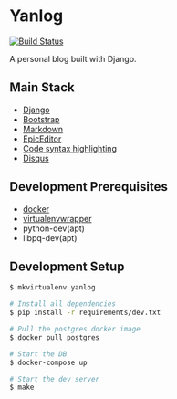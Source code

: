 # Yanlog
[![Build Status](https://circleci.com/gh/janusle/yanlog.svg?style=svg&circle-token=6edbd235aecaa8db636ae888a6b13a8f9d510a47)](https://circleci.com/gh/janusle/yanlog)

A personal blog built with Django.

## Main Stack

+ [Django](https://www.djangoproject.com/)
+ [Bootstrap](http://getbootstrap.com/)
+ [Markdown](https://github.com/trentm/python-markdown2)
+ [EpicEditor](http://epiceditor.com/)
+ [Code syntax highlighting](https://github.com/trentm/python-markdown2/wiki/fenced-code-blocks)
+ [Disqus](https://disqus.com/)


## Development Prerequisites

+ [docker](https://www.docker.com/)
+ [virtualenvwrapper](https://virtualenvwrapper.readthedocs.org/en/latest/)
+ python-dev(apt)
+ libpq-dev(apt)


## Development Setup

```bash
$ mkvirtualenv yanlog

# Install all dependencies
$ pip install -r requirements/dev.txt

# Pull the postgres docker image
$ docker pull postgres

# Start the DB
$ docker-compose up

# Start the dev server
$ make


```

